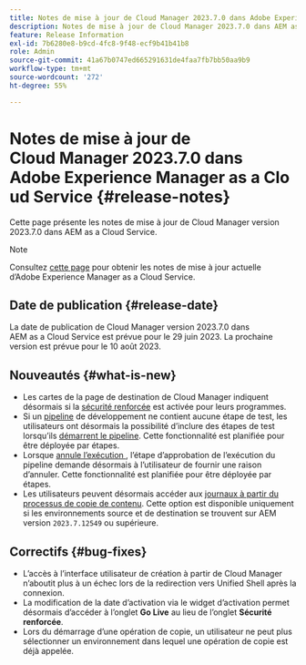 ```yaml
---
title: Notes de mise à jour de Cloud Manager 2023.7.0 dans Adobe Experience Manager as a Cloud Service
description: Notes de mise à jour de Cloud Manager 2023.7.0 dans AEM as a Cloud Service.
feature: Release Information
exl-id: 7b6280e8-b9cd-4fc8-9f48-ecf9b41b41b8
role: Admin
source-git-commit: 41a67b0747ed665291631de4faa7fb7bb50aa9b9
workflow-type: tm+mt
source-wordcount: '272'
ht-degree: 55%

---
```


# Notes de mise à jour de Cloud Manager 2023.7.0 dans Adobe Experience Manager as a Cloud Service {#release-notes}

Cette page présente les notes de mise à jour de Cloud Manager version 2023.7.0 dans AEM as a Cloud Service.

>[!NOTE]
>
>Consultez [cette page](/help/release-notes/release-notes-cloud/release-notes-current.md) pour obtenir les notes de mise à jour actuelle d’Adobe Experience Manager as a Cloud Service.

## Date de publication {#release-date}

La date de publication de Cloud Manager version 2023.7.0 dans AEM as a Cloud Service est prévue pour le 29 juin 2023. La prochaine version est prévue pour le 10 août 2023.

## Nouveautés {#what-is-new}

* Les cartes de la page de destination de Cloud Manager indiquent désormais si la [sécurité renforcée](/help/implementing/cloud-manager/getting-access-to-aem-in-cloud/creating-production-programs.md) est activée pour leurs programmes.
* Si un [pipeline](/help/implementing/cloud-manager/configuring-pipelines/introduction-ci-cd-pipelines.md) de développement ne contient aucune étape de test, les utilisateurs ont désormais la possibilité d’inclure des étapes de test lorsqu’ils [démarrent le pipeline](/help/implementing/cloud-manager/configuring-pipelines/managing-pipelines.md#running-pipelines). Cette fonctionnalité est planifiée pour être déployée par étapes.
* Lorsque [ annule l’exécution ](/help/implementing/cloud-manager/configuring-pipelines/managing-pipelines.md#view-details), l’étape d’approbation de l’exécution du pipeline demande désormais à l’utilisateur de fournir une raison d’annuler. Cette fonctionnalité est planifiée pour être déployée par étapes.
* Les utilisateurs peuvent désormais accéder aux [journaux à partir du processus de copie de contenu](/help/implementing/developing/tools/content-copy.md#accessing-logs). Cette option est disponible uniquement si les environnements source et de destination se trouvent sur AEM version `2023.7.12549` ou supérieure.

## Correctifs {#bug-fixes}

* L’accès à l’interface utilisateur de création à partir de Cloud Manager n’aboutit plus à un échec lors de la redirection vers Unified Shell après la connexion.
* La modification de la date d’activation via le widget d’activation permet désormais d’accéder à l’onglet **Go Live** au lieu de l’onglet **Sécurité renforcée**.
* Lors du démarrage d’une opération de copie, un utilisateur ne peut plus sélectionner un environnement dans lequel une opération de copie est déjà appelée.
